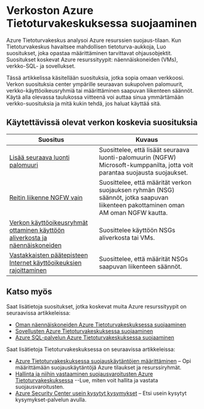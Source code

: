 <properties
   pageTitle="Verkoston Azure Tietoturvakeskuksessa suojaaminen | Microsoft Azure"
   description="Tämän asiakirjan osoitteet Azure Tietoturvakeskus suositukset, jotka auttavat suojaamaan Azure verkkoasi ja jatkat suojauskäytäntöjen mukaisesti."
   services="security-center"
   documentationCenter="na"
   authors="TerryLanfear"
   manager="MBaldwin"
   editor=""/>

<tags
   ms.service="security-center"
   ms.devlang="na"
   ms.topic="article"
   ms.tgt_pltfrm="na"
   ms.workload="na"
   ms.date="08/04/2016"
   ms.author="terrylan"/>

# <a name="protecting-your-network-in-azure-security-center"></a>Verkoston Azure Tietoturvakeskuksessa suojaaminen

Azure Tietoturvakeskus analysoi Azure resurssien suojaus-tilaan. Kun Tietoturvakeskus havaitsee mahdollisen tietoturva-aukkoja, Luo suositukset, joka opastaa määrittäminen tarvittavat ohjausobjektit.  Suositukset koskevat Azure resurssityypit: näennäiskoneiden (VMs), verkko-SQL- ja sovellukset.

Tässä artikkelissa käsitellään suosituksia, jotka sopia omaan verkkoosi.  Verkon suosituksia center ympärille seuraavan sukupolven palomuurit, verkko-käyttöoikeusryhmiä tai määrittäminen saapuvan liikenteen säännöt.  Käytä alla olevassa taulukossa viitteenä voi auttaa sinua ymmärtämään verkko-suosituksia ja mitä kukin tehdä, jos haluat käyttää sitä.

## <a name="available-network-recommendations"></a>Käytettävissä olevat verkon koskevia suosituksia

|Suositus|Kuvaus|
|-----|-----|
|[Lisää seuraava luonti palomuuri](security-center-add-next-generation-firewall.md)|Suosittelee, että lisäät seuraava luonti-palomuurin (NGFW) Microsoft-kumppanilta, jotta voit parantaa suojausta suojaukset.|
|[Reitin liikenne NGFW vain](security-center-add-next-generation-firewall.md#route-traffic-through-ngfw-only)|Suosittelee, että määrität verkon suojauksen ryhmän (NSG) säännöt, jotka saapuvan liikenteen pakottaminen oman AM oman NGFW kautta.|
|[Verkon käyttöoikeusryhmät ottaminen käyttöön aliverkosta ja näennäiskoneiden](security-center-enable-network-security-groups.md)|Suosittelee käyttöön NSGs aliverkosta tai VMs.|
|[Vastakkaisten päätepisteen Internet käyttöoikeuksien rajoittaminen](security-center-restrict-access-through-internet-facing-endpoints.md)|Suosittelee, että määrität NSGs saapuvan liikenteen säännöt.|

## <a name="see-also"></a>Katso myös

Saat lisätietoja suositukset, jotka koskevat muita Azure resurssityypit on seuraavissa artikkeleissa:

- [Oman näennäiskoneiden Azure Tietoturvakeskuksessa suojaaminen](security-center-virtual-machine-recommendations.md)
- [Sovellusten Azure Tietoturvakeskuksessa suojaaminen](security-center-application-recommendations.md)
- [Azure SQL-palvelun Azure Tietoturvakeskuksessa suojaaminen](security-center-sql-service-recommendations.md)

Saat lisätietoja Tietoturvakeskuksessa on seuraavissa artikkeleissa:

- [Azure Tietoturvakeskuksessa suojauskäytäntöjen määrittäminen](security-center-policies.md) – Opi määrittämään suojauskäytäntöjä Azure tilaukset ja resurssiryhmät.
- [Hallinta ja niihin vastaaminen suojausvaroitusten Azure Tietoturvakeskuksessa](security-center-managing-and-responding-alerts.md) --Lue, miten voit hallita ja vastata suojausvaroitusten.
- [Azure Security Center usein kysytyt kysymykset](security-center-faq.md) – Etsi usein kysytyt kysymykset-palvelun avulla.
